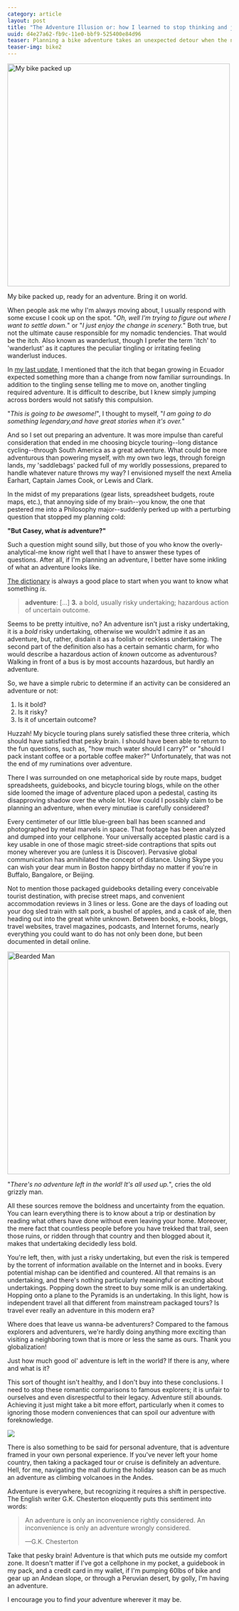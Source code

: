 ```yaml
---
category: article
layout: post
title: "The Adventure Illusion or: how I learned to stop thinking and just ride a bike"
uuid: d4e27a62-fb9c-11e0-bbf9-525400e84d96
teaser: Planning a bike adventure takes an unexpected detour when the nature of adventure is suddenly called into question. What is adventure? Is there any left to be had? Now with 100% more Calvin & Hobbes!
teaser-img: bike2
---
```


<div class="caption">
<a href="http://www.flickr.com/photos/ramblurr/sets/72157627808239141/with/6261287261/" title="First Bike Tour"><img src="http://elusivetruth.net/uploads/2011/10/bike-500.jpg" width="500" alt="My bike packed up" /></a>
<p>My bike packed up, ready for an adventure. Bring it on world.</p>
</div>

When people ask me why I'm always moving about, I usually respond with some excuse I cook up on the spot. "*Oh, well I'm trying to figure out where I want to settle down.*" or "*I just enjoy the change in scenery.*" Both true, but not the ultimate cause responsible for my nomadic tendencies. That would be the itch. Also known as wanderlust, though I prefer the term 'itch' to 'wanderlust' as it captures the peculiar tingling or irritating feeling wanderlust induces.

In <a href="/2011/10/16/...and-we%27re-back.html" title="...and we're back!">my last update</a>, I mentioned that the itch that began growing in Ecuador expected something more than a change from now familiar surroundings. In addition to the tingling sense telling me to move on, another tingling required adventure. It is difficult to describe, but I knew simply jumping across borders would not satisfy this compulsion.

"*This is going to be awesome!*", I thought to myself, "*I am going to do something legendary,and have great stories when it's over.*"

And so I set out preparing an adventure. It was more impulse than careful consideration that ended in me choosing bicycle touring--long distance cycling--through South America as a great adventure. What could be more adventurous than powering myself, with my own two legs, through foreign lands, my 'saddlebags' packed full of my worldly possessions, prepared to handle whatever nature throws my way? I envisioned myself the next Amelia Earhart, Captain James Cook, or Lewis and Clark.

In the midst of my preparations (gear lists, spreadsheet budgets, route maps, etc.), that annoying side of my brain--you know, the one that pestered me into a Philosophy major--suddenly perked up with a perturbing question that stopped my planning cold:

**"But Casey, what *is* adventure?"**

Such a question might sound silly, but those of you who know the overly-analytical-me know right well that I have to answer these types of questions. After all, if I'm planning an adventure, I better have some inkling of what an adventure looks like. 

<a href="http://dictionary.reference.com/browse/adventure" title="Adventure - Dictionary.com">The dictionary</a> is always a good place to start when you want to know what something *is*. 

<blockquote><strong>adventure</strong>: [...] <strong>3.</strong> a bold, usually risky undertaking; hazardous action of uncertain outcome.</blockquote>

Seems to be pretty intuitive, no? An adventure isn't just a risky undertaking, it is a *bold* risky undertaking, otherwise we wouldn't admire it as an adventure, but, rather, disdain it as a foolish or reckless undertaking. The second part of the definition also has a certain semantic charm, for who would describe a hazardous action of *known* outcome as adventurous? Walking in front of a bus is by most accounts hazardous, but hardly an adventure.

So, we have a simple rubric to determine if an activity can be considered an adventure or not: 

1. Is it bold?
2. Is it risky?
3. Is it of uncertain outcome?

Huzzah! My bicycle touring plans surely satisfied these three criteria, which should have satisfied that pesky brain. I should have been able to return to the fun questions, such as, "how much water should I carry?" or "should I pack instant coffee or a portable coffee maker?" Unfortunately, that was not the end of my ruminations over adventure. 

There I was surrounded on one metaphorical side by route maps, budget spreadsheets, guidebooks, and bicycle touring blogs, while on the other side loomed the image of adventure placed upon a pedestal, casting its disapproving shadow over the whole lot. How could I possibly claim to be planning an adventure, when every minutiae is carefully considered? 

Every centimeter of our little blue-green ball has been scanned and photographed by metal marvels in space. That footage has been analyzed and dumped into your cellphone. Your universally accepted plastic card is a key usable in one of those magic street-side contraptions that spits out money wherever you are (unless it is Discover). Pervasive global communication has annihilated the concept of distance. Using Skype you can wish your dear mum in Boston happy birthday no matter if you're in Buffalo, Bangalore, or Beijing.

Not to mention those packaged guidebooks detailing every conceivable tourist destination, with precise street maps, and convenient accommodation reviews in 3 lines or less. Gone are the days of loading out your dog sled train with salt pork, a bushel of apples, and a cask of ale, then heading out into the great white unknown. Between books, e-books, blogs, travel websites, travel magazines, podcasts, and Internet forums, nearly everything you could want to do has not only been done, but been documented in detail online.

<div class="caption">
<a href="http://www.flickr.com/photos/whatsteviesees/5197141917/" title="Bearded Man by Stevie Benintende, on Flickr"><img src="http://farm5.static.flickr.com/4084/5197141917_f2cc0c1b5f.jpg" width="500" alt="Bearded Man"></a>
<p>"<em>There's no adventure left in the world! It's all used up.</em>", cries the old grizzly man.</p>
</div>

All these sources remove the boldness and uncertainty from the equation. You can learn everything there is to know about a trip or destination by reading what others have done without even leaving your home. Moreover, the mere fact that countless people before you have trekked that trail, seen those ruins, or ridden through that country and then blogged about it, makes that undertaking decidedly less bold.

You're left, then, with just a risky undertaking, but even the risk is tempered by the torrent of information available on the Internet and in books. Every potential mishap can be identified and countered. All that remains is an undertaking, and there's nothing particularly meaningful or exciting about undertakings. Popping down the street to buy some milk is an undertaking. Hopping onto a plane to the Pyramids is an undertaking. In this light, how is independent travel all that different from mainstream packaged tours? Is travel ever really an adventure in this modern era?

Where does that leave us wanna-be adventurers? Compared to the famous explorers and adventurers, we're hardly doing anything more exciting than visiting a neighboring town that is more or less the same as ours. Thank you globalization!

Just how much good ol' adventure is left in the world? If there is any, where and what is it?

This sort of thought isn't healthy, and I don't buy into these conclusions. I need to stop these romantic comparisons to famous explorers; it is unfair to ourselves and even disrespectful to their legacy. Adventure still abounds. Achieving it just might take a bit more effort, particularly when it comes to ignoring those modern conveniences that can spoil our adventure with foreknowledge.

<a href="http://www.gocomics.com/calvinandhobbes/1989/01/26" title="Calvin and Hobbes by Bill Watterson"><img src="http://i.imgur.com/aAUqP.gif" /></a>

There is also something to be said for personal adventure, that is adventure framed in your own personal experience. If you've never left your home country, then taking a packaged tour or cruise is definitely an adventure. Hell, for me, navigating the mall during the holiday season can be as much an adventure as climbing volcanoes in the Andes.

Adventure is everywhere, but recognizing it requires a shift in perspective. The English writer G.K. Chesterton eloquently puts this sentiment into words: 

<blockquote><p>An adventure is only an inconvenience rightly considered. An inconvenience is only an adventure wrongly considered.</p><p>&#8212;G.K. Chesterton</p></blockquote>

Take that pesky brain! Adventure is that which puts me outside my comfort zone. It doesn't matter if I've got a cellphone in my pocket, a guidebook in my pack, and a credit card in my wallet, if I'm pumping 60lbs of bike and gear up an Andean slope, or through a Peruvian desert, by golly, I'm having an adventure.

I encourage you to find *your* adventure wherever it may be.
